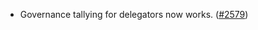 - Governance tallying for delegators now works.
  ([\#2579](https://github.com/anoma/namada/pull/2579))